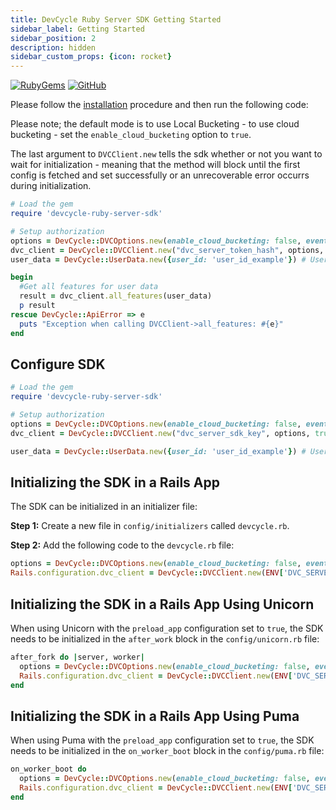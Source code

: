 ```yaml
---
title: DevCycle Ruby Server SDK Getting Started
sidebar_label: Getting Started
sidebar_position: 2
description: hidden
sidebar_custom_props: {icon: rocket}
---
```


[![RubyGems](https://badgen.net/rubygems/v/devcycle-ruby-server-sdk/latest)](https://rubygems.org/gems/devcycle-ruby-server-sdk)
[![GitHub](https://img.shields.io/github/stars/devcyclehq/ruby-server-sdk.svg?style=social&label=Star&maxAge=2592000)](https://github.com/DevCycleHQ/ruby-server-sdk)


Please follow the [installation](/sdk/server-side-sdks/ruby/ruby-install) procedure and then run the following code:

Please note; the default mode is to use Local Bucketing - to use cloud bucketing - set the `enable_cloud_bucketing` option to `true`.

The last argument to `DVCClient.new` tells the sdk whether or not you want to wait for initialization - meaning that the method will block
until the first config is fetched and set successfully or an unrecoverable error occurrs during initialization.

```ruby
# Load the gem
require 'devcycle-ruby-server-sdk'

# Setup authorization
options = DevCycle::DVCOptions.new(enable_cloud_bucketing: false, event_flush_interval_ms: 1000, config_polling_interval_ms: 1000)
dvc_client = DevCycle::DVCClient.new("dvc_server_token_hash", options, true)
user_data = DevCycle::UserData.new({user_id: 'user_id_example'}) # UserData | 

begin
  #Get all features for user data
  result = dvc_client.all_features(user_data)
  p result
rescue DevCycle::ApiError => e
  puts "Exception when calling DVCClient->all_features: #{e}"
end

```

## Configure SDK
```ruby
# Load the gem
require 'devcycle-ruby-server-sdk'

# Setup authorization
options = DevCycle::DVCOptions.new(enable_cloud_bucketing: false, event_flush_interval_ms: 1000, config_polling_interval_ms: 1000)
dvc_client = DevCycle::DVCClient.new("dvc_server_sdk_key", options, true)

user_data = DevCycle::UserData.new({user_id: 'user_id_example'}) # UserData | 
```

## Initializing the SDK in a Rails App

The SDK can be initialized in an initializer file:

**Step 1:** Create a new file in `config/initializers` called `devcycle.rb`.

**Step 2:** Add the following code to the `devcycle.rb` file:

```ruby
options = DevCycle::DVCOptions.new(enable_cloud_bucketing: false, event_flush_interval_ms: 1000, config_polling_interval_ms: 4000)
Rails.configuration.dvc_client = DevCycle::DVCClient.new(ENV['DVC_SERVER_SDK_KEY'], options, true)
```

## Initializing the SDK in a Rails App Using Unicorn

When using Unicorn with the `preload_app` configuration set to `true`, the SDK needs to be initialized in the `after_work` block in the `config/unicorn.rb` file:

```ruby
after_fork do |server, worker|
  options = DevCycle::DVCOptions.new(enable_cloud_bucketing: false, event_flush_interval_ms: 1000, config_polling_interval_ms: 400)
  Rails.configuration.dvc_client = DevCycle::DVCClient.new(ENV['DVC_SERVER_SDK_KEY'], options, true)
end
```

## Initializing the SDK in a Rails App Using Puma

When using Puma with the `preload_app` configuration set to `true`, the SDK needs to be initialized in the `on_worker_boot` block in the `config/puma.rb` file:

```ruby
on_worker_boot do
  options = DevCycle::DVCOptions.new(enable_cloud_bucketing: false, event_flush_interval_ms: 1000, config_polling_interval_ms: 4000)
  Rails.configuration.dvc_client = DevCycle::DVCClient.new(ENV['DVC_SERVER_SDK_KEY'], options, true)
end
